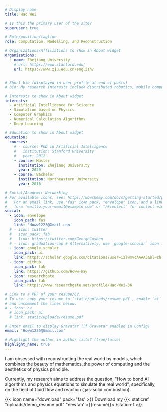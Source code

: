 ```yaml
---
# Display name
title: Hao Wei

# Is this the primary user of the site?
superuser: true

# Role/position/tagline
role: Computation, Modelling, and Reconstruction

# Organizations/Affiliations to show in About widget
organizations:
  - name: Zhejiang University
    # url: https://www.stanford.edu/
    url: https://www.zju.edu.cn/english/


# Short bio (displayed in user profile at end of posts)
# bio: My research interests include distributed robotics, mobile computing and programmable matter.

# Interests to show in About widget
interests:
  - Artificial Intelligence for Scicence
  - Simulation based on Physics
  - Computer Graphics
  - Numerical Calculation Algorithms
  - Deep Learning

# Education to show in About widget
education:
  courses:
    # - course: PhD in Artificial Intelligence
    #   institution: Stanford University
    #   year: 2012
    - course: Master
      institution: Zhejiang University
      year: 2020
    - course: Bachelor
      institution: Northeastern University
      year: 2016

# Social/Academic Networking
# For available icons, see: https://wowchemy.com/docs/getting-started/page-builder/#icons
#   For an email link, use "fas" icon pack, "envelope" icon, and a link in the
#   form "mailto:your-email@example.com" or "/#contact" for contact widget.
social:
  - icon: envelope
    icon_pack: fas
    link: 'Howw1225@Gmail.com'
  # - icon: twitter
  #   icon_pack: fab
  #   link: https://twitter.com/GeorgeCushen
  # - icon: graduation-cap # Alternatively, use `google-scholar` icon from `ai` icon pack
  - icon: google-scholar
    icon_pack: ai
    link: https://scholar.google.com/citations?user=i2lwmvcAAAAJ&hl=zh-CN
  - icon: github
    icon_pack: fab
    link: https://github.com/Howw-Way
  - icon: researchgate
    icon_pack: fab
    link: https://www.researchgate.net/profile/Hao-Wei-36

# Link to a PDF of your resume/CV.
# To use: copy your resume to `static/uploads/resume.pdf`, enable `ai` icons in `params.toml`,
# and uncomment the lines below.
# - icon: cv
  # icon_pack: ai
  # link: static/uploads/resume.pdf

# Enter email to display Gravatar (if Gravatar enabled in Config)
email: 'Howw1225@Gmail.com'

# Highlight the author in author lists? (true/false)
highlight_name: true
---
```


I am obsessed with reconstructing the real world by models, which combines the beauty of mathematics, the power of computing and the aesthetics of physics principle.

Currently, my research aims to address the question, "How to bond AI algorithms and physics equations to simulate the real world", specifically, on the field of fluid flow and reaction (gas-solid combustion). 

{{< icon name="download" pack="fas" >}} Download my {{< staticref "uploads/demo_resume.pdf" "newtab" >}}resumé{{< /staticref >}}.